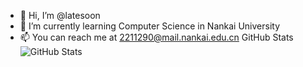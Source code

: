 - 👋 Hi, I’m @latesoon
- 🌱 I’m currently learning Computer Science in Nankai University
- 📫 You can reach me at 2211290@mail.nankai.edu.cn
GitHub Stats ![GitHub Stats](https://github-readme-stats.vercel.app/api?username=latesoon&show_icons=true)
<!---
latesoon/latesoon is a ✨ special ✨ repository because its `README.md` (this file) appears on your GitHub profile.
You can click the Preview link to take a look at your changes.
--->

